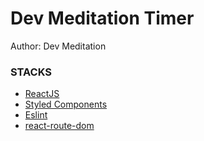 # Dev Meditation Timer


Author: Dev Meditation


### STACKS
- [ReactJS]()
- [Styled Components](https://styled-components.com)
- [Eslint]()
- [react-route-dom]()

